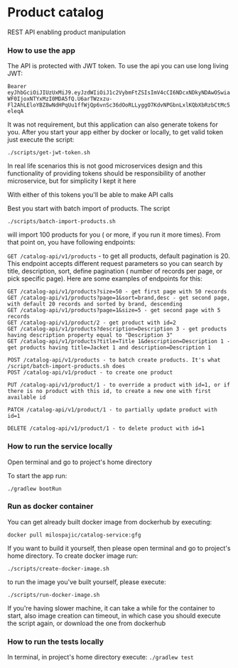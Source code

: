 # Product catalog

REST API enabling product manipulation

### How to use the app

The API is protected with JWT token. To use the api you can use long living JWT: 

`Bearer eyJhbGciOiJIUzUxMiJ9.eyJzdWIiOiJ1c2VybmFtZSIsImV4cCI6NDcxNDkyNDAwOSwiaWF0IjoxNTYxMzI0MDA5fQ.U6arTWzxzu-Fl2AhLEloYBZ8wNdHPqUu1ffWjQp6vnSc36dOoRLLyggO7KdvNPGbnLxlKQbXbRzbCtMc5eleqA`

It was not requirement, but this application can also generate tokens for you. After you start your app either by docker or locally, to get valid token just execute the script: 

`./scripts/get-jwt-token.sh`

In real life scenarios this is not good microservices design and this functionality of providing tokens should be responsibility of another microservice, but for simplicity I kept it here

With either of this tokens you'll be able to make API calls

Best you start with batch import of products. The script

`./scripts/batch-import-products.sh`

will import 100 products for you ( or more, if you run it more times). From that point on, you have following endpoints:

`GET /catalog-api/v1/products` - to get all products, default pagination is 20. This endpoint accepts different request parameters so you can search by title, description, sort, define pagination ( number of records per page, or pick specific page). Here are some examples of endpoints for this:

```
GET /catalog-api/v1/products?size=50 - get first page with 50 records 
GET /catalog-api/v1/products?page=1&sort=brand,desc - get second page, with default 20 records and sorted by brand, descending
GET /catalog-api/v1/products?page=1&size=5 - get second page with 5 records
GET /catalog-api/v1/product/2 - get product with id=2
GET /catalog-api/v1/products?description=Description 3 - get products having description property equal to "Description 3"
GET /catalog-api/v1/products?title=Title 1&description=Description 1 - get products having title=Jacket 1 and description=Description 1

POST /catalog-api/v1/products - to batch create products. It's what /script/batch-import-products.sh does
POST /catalog-api/v1/product - to create one product

PUT /catalog-api/v1/product/1 - to override a product with id=1, or if there is no product with this id, to create a new one with first available id

PATCH /catalog-api/v1/product/1 - to partially update product with id=1

DELETE /catalog-api/v1/product/1 - to delete product with id=1
```

### How to run the service locally

Open terminal and go to project's home directory

To start the app run:

`./gradlew bootRun`

### Run as docker container

You can get already built docker image from dockerhub by executing:

`docker pull milospajic/catalog-service:gfg`

If you want to build it yourself, then please open terminal and go to project's home directory. To create docker image run:

`./scripts/create-docker-image.sh`

to run the image you've built yourself, please execute:

`./scripts/run-docker-image.sh`

If you're having slower machine, it can take a while for the container to start, also image creation can timeout, in which case you should execute the script again, or download the one from dockerhub

### How to run the tests locally

In terminal, in project's home directory execute: 
`./gradlew test`

